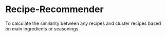 # Recipe-Recommender
To calculate the similarity between any recipes and cluster recipes based on main ingredients or seasonings
